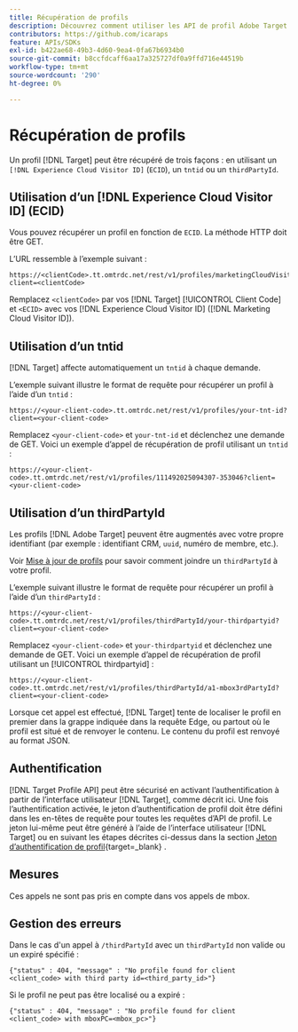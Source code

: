 ```yaml
---
title: Récupération de profils
description: Découvrez comment utiliser les API de profil Adobe Target pour récupérer les données de visiteur à utiliser dans  [!DNL Target].
contributors: https://github.com/icaraps
feature: APIs/SDKs
exl-id: b422ae68-49b3-4d60-9ea4-0fa67b6934b0
source-git-commit: b8ccfdcaff6aa17a325727df0a9ffd716e44519b
workflow-type: tm+mt
source-wordcount: '290'
ht-degree: 0%

---
```


# Récupération de profils

Un profil [!DNL Target] peut être récupéré de trois façons : en utilisant un `[!DNL Experience Cloud Visitor ID]` (`ECID`), un `tntid` ou un `thirdPartyId`.

## Utilisation d’un [!DNL Experience Cloud Visitor ID] (ECID)

Vous pouvez récupérer un profil en fonction de `ECID`. La méthode HTTP doit être GET.

L’URL ressemble à l’exemple suivant :

```
https://<clientCode>.tt.omtrdc.net/rest/v1/profiles/marketingCloudVisitorId/<ECID>?client=<clientCode>
```

Remplacez `<clientCode>` par vos [!DNL Target] [!UICONTROL Client Code] et `<ECID>` avec vos [!DNL Experience Cloud Visitor ID] ([!DNL Marketing Cloud Visitor ID]).

## Utilisation d’un tntid

[!DNL Target] affecte automatiquement un `tntid` à chaque demande.

L’exemple suivant illustre le format de requête pour récupérer un profil à l’aide d’un `tntid` :

```
https://<your-client-code>.tt.omtrdc.net/rest/v1/profiles/your-tnt-id?client=<your-client-code>
```

Remplacez `<your-client-code>` et `your-tnt-id` et déclenchez une demande de GET. Voici un exemple d’appel de récupération de profil utilisant un `tntid` :

```
https://<your-client-code>.tt.omtrdc.net/rest/v1/profiles/111492025094307-353046?client=<your-client-code>
```

## Utilisation d’un thirdPartyId

Les profils [!DNL Adobe Target] peuvent être augmentés avec votre propre identifiant (par exemple : identifiant CRM, `uuid`, numéro de membre, etc.).

Voir [Mise à jour de profils](/help/dev/administer/profile-api/profile-api-overview.md) pour savoir comment joindre un `thirdPartyId` à votre profil.

L’exemple suivant illustre le format de requête pour récupérer un profil à l’aide d’un `thirdPartyId` :

```
https://<your-client-code>.tt.omtrdc.net/rest/v1/profiles/thirdPartyId/your-thirdpartyid?client=<your-client-code>
```

Remplacez `<your-client-code>` et `your-thirdpartyid` et déclenchez une demande de GET. Voici un exemple d’appel de récupération de profil utilisant un [!UICONTROL thirdpartyid] :

```
https://<your-client-code>.tt.omtrdc.net/rest/v1/profiles/thirdPartyId/a1-mbox3rdPartyId?client=<your-client-code>
```

Lorsque cet appel est effectué, [!DNL Target] tente de localiser le profil en premier dans la grappe indiquée dans la requête Edge, ou partout où le profil est situé et de renvoyer le contenu. Le contenu du profil est renvoyé au format JSON.

## Authentification

[!DNL Target Profile API] peut être sécurisé en activant l’authentification à partir de l’interface utilisateur [!DNL Target], comme décrit ici. Une fois l’authentification activée, le jeton d’authentification de profil doit être défini dans les en-têtes de requête pour toutes les requêtes d’API de profil. Le jeton lui-même peut être généré à l’aide de l’interface utilisateur [!DNL Target] ou en suivant les étapes décrites ci-dessus dans la section [Jeton d’authentification de profil](https://developers.adobetarget.com/api/#authentication-tokens){target=_blank} .

## Mesures

Ces appels ne sont pas pris en compte dans vos appels de mbox.

## Gestion des erreurs

Dans le cas d&#39;un appel à `/thirdPartyId` avec un `thirdPartyId` non valide ou un  expiré spécifié :

```
{"status" : 404, "message" : "No profile found for client <client_code> with third party id=<third_party_id>"}
```

Si le profil ne peut pas être localisé ou a expiré :

```
{"status" : 404, "message" : "No profile found for client <client_code> with mboxPC=<mbox_pc>"}
```
